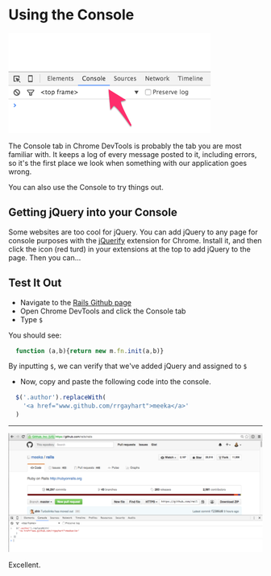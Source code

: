 # Using the Console

![console](../assets/debug-console.png)

The Console tab in Chrome DevTools is probably the tab you are most familiar with. It keeps a log of every message posted to it, including errors, so it's the first place we look when something with our application goes wrong.

You can also use the Console to try things out.

## Getting jQuery into your Console

Some websites are too cool for jQuery. You can add jQuery to any page for console purposes with the [jQuerify](https://chrome.google.com/webstore/detail/jquerify/gbmifchmngifmadobkcpijhhldeeelkc/related?hl=en) extension for Chrome. Install it, and then click the icon (red turd) in your extensions at the top to add jQuery to the page. Then you can...

## Test It Out

- Navigate to the [Rails Github page](https://github.com/rails/rails)
- Open Chrome DevTools and click the Console tab
- Type `$`

You should see:

```js
  function (a,b){return new m.fn.init(a,b)}
```

By inputting `$`, we can verify that we've added jQuery and assigned to `$`

- Now, copy and paste the following code into the console.

```js
  $('.author').replaceWith(
    '<a href="www.github.com/rrgayhart">meeka</a>'
  )
```

-------

![console](../assets/debug-wrote-rails.png)

Excellent.
